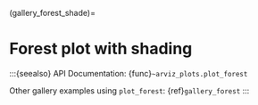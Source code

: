 (gallery_forest_shade)=
# Forest plot with shading


:::{seealso}
API Documentation: {func}`~arviz_plots.plot_forest`

Other gallery examples using `plot_forest`: {ref}`gallery_forest`
:::
